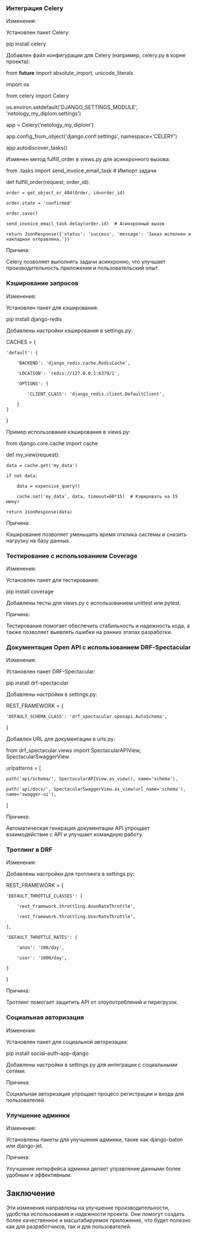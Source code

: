 ### Интеграция Celery
Изменения:

Установлен пакет Celery:


pip install celery


Добавлен файл конфигурации для Celery (например, celery.py в корне проекта):


from __future__ import absolute_import, unicode_literals

import os

from celery import Celery


os.environ.setdefault('DJANGO_SETTINGS_MODULE', 'netology_my_diplom.settings')


app = Celery('netology_my_diplom')

app.config_from_object('django.conf:settings', namespace='CELERY')

app.autodiscover_tasks()


Изменен метод fulfill_order в views.py для асинхронного вызова:

from .tasks import send_invoice_email_task  # Импорт задачи

def fulfill_order(request, order_id):

    order = get_object_or_404(Order, id=order_id)

    order.state = 'confirmed'

    order.save()

    send_invoice_email_task.delay(order.id)  # Асинхронный вызов

    return JsonResponse({'status': 'success', 'message': 'Заказ исполнен и накладная отправлена.'})

    
Причина:

Celery позволяет выполнять задачи асинхронно, что улучшает производительность приложения и пользовательский опыт.
### Кэширование запросов
Изменения:

Установлен пакет для кэширования:

pip install django-redis

Добавлены настройки кэширования в settings.py:

CACHES = {

    'default': {

        'BACKEND': 'django_redis.cache.RedisCache',

        'LOCATION': 'redis://127.0.0.1:6379/1',

        'OPTIONS': {

            'CLIENT_CLASS': 'django_redis.client.DefaultClient',

        }
    }
}


Пример использования кэширования в views.py:

from django.core.cache import cache

def my_view(request):

    data = cache.get('my_data')

    if not data:

        data = expensive_query()

        cache.set('my_data', data, timeout=60*15)  # Кэшировать на 15 минут

    return JsonResponse(data)

    
Причина:

Кэширование позволяет уменьшить время отклика системы и снизить нагрузку на базу данных.

### Тестирование с использованием Coverage
Изменения:

Установлен пакет для тестирования:

pip install coverage

Добавлены тесты для views.py с использованием unittest или pytest.

Причина:

Тестирование помогает обеспечить стабильность и надежность кода, а также позволяет выявлять ошибки на ранних этапах разработки.
### Документация Open API с использованием DRF-Spectacular
Изменения:

Установлен пакет DRF-Spectacular:

pip install drf-spectacular

Добавлены настройки в settings.py:

REST_FRAMEWORK = {

    'DEFAULT_SCHEMA_CLASS': 'drf_spectacular.openapi.AutoSchema',

}

Добавлен URL для документации в urls.py:

from drf_spectacular.views import SpectacularAPIView, SpectacularSwaggerView

urlpatterns = [

    path('api/schema/', SpectacularAPIView.as_view(), name='schema'),

    path('api/docs/', SpectacularSwaggerView.as_view(url_name='schema'), name='swagger-ui'),

]

Причина:

Автоматическая генерация документации API упрощает взаимодействие с API и улучшает командную работу.
### Тротлинг в DRF
Изменения:

Добавлены настройки для тротлинга в settings.py:

REST_FRAMEWORK = {

    'DEFAULT_THROTTLE_CLASSES': [

        'rest_framework.throttling.AnonRateThrottle',

        'rest_framework.throttling.UserRateThrottle',

    ],

    'DEFAULT_THROTTLE_RATES': {

        'anon': '100/day',

        'user': '1000/day',

    }

}

Причина:

Тротлинг помогает защитить API от злоупотреблений и перегрузок.
### Социальная авторизация
Изменения:

Установлен пакет для социальной авторизации:

pip install social-auth-app-django

Добавлены настройки в settings.py для интеграции с социальными сетями.

Причина:

Социальная авторизация упрощает процесс регистрации и входа для пользователей.
### Улучшение админки
Изменения:

Установлены пакеты для улучшения админки, такие как django-baton или django-jet.

Причина:

Улучшение интерфейса админки делает управление данными более удобным и эффективным.
## Заключение
Эти изменения направлены на улучшение производительности, удобства использования и надежности проекта. Они помогут создать более качественное и масштабируемое приложение, что будет полезно как для разработчиков, так и для пользователей.




